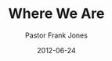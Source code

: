 ---
lunr: "true"
title: "Where We Are"
author: "Pastor Frank Jones"
postDate: "06-24-2012"
date: 2012-06-24
category: "sermons"
slug: "2012/06/06242012FFC"
icon: microphone
audioLink: "06242012FFC"
tags: [where we are]
mp3: "06242012FFC/06242012.mp3"
ogg: "06242012FFC/06242012.ogg"
linkurl: "https://archive.org/download/06242012FFC/06242012FFC_files.xml"
ipath: "https://archive.org/download/06242012FFC/06242012.mp3"
layout: sermon.html
---